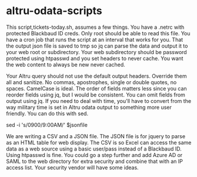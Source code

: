 # altru-odata-scripts

This script,tickets-today.sh, assumes a few things. You have a .netrc with protected Blackbaud ID creds. Only root should be able to read this file. You have a cron job that runs the script at an interval that works for you. That the output json file is saved to tmp so jq can parse the data and output it to your web root or subdirectory. Your web subdirectory should be password protected using htpasswd and you set headers to never cache. You want the web content to always be new never cached.

Your Altru query should not use the default output headers. Override them all and sanitize. No commas, apostrophes, single or double quotes, no spaces. CamelCase is ideal.
The order of fields matters less since you can reorder fields using jq, but I would be consistent. You can omit fields from output using jq. If you need to deal with time, you'll have to convert from the way military time is set in Altru odata output to something more user friendly. You can do this with sed.

sed -i 's/0900/9:00AM/'  $jsonfile

We are writing a CSV and a JSON file. The JSON file is for jquery to parse as an HTML table for web display. The CSV is so Excel can access the same data as a web source using a basic user/pass instead of a Blackbaud ID. Using htpasswd is fine. You could go a step further and add Azure AD or SAML to the web directory for extra security and combine that with an IP access list. Your security vendor will have some ideas.



